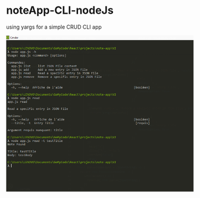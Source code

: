 # noteApp-CLI-nodeJs
using yargs for a simple CRUD CLI app

![alt text](https://github.com/AminaAmraoui/noteApp-CLI-nodeJs/blob/master/run.png)
